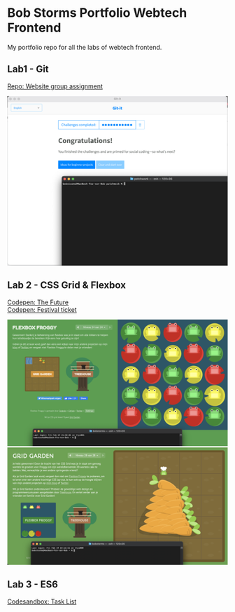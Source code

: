 # Bob Storms Portfolio Webtech Frontend
My portfolio repo for all the labs of webtech frontend.

## Lab1 - Git
[Repo: Website group assignment](https://github.com/bobstorms/WebtechAdvanced-Lab1Website)

![Git-It](https://github.com/bobstorms/2IMD-WebtechFrontend-Portfolio/blob/main/Lab1%20-%20Git/Git-it%20completed.png)

## Lab 2 - CSS Grid & Flexbox
[Codepen: The Future](https://codepen.io/BobStorms/pen/YzpYyzr)</br>
[Codepen: Festival ticket](https://codepen.io/BobStorms/pen/WNodQvP)

![Flexbox Froggy](https://github.com/bobstorms/2IMD-WebtechFrontend-Portfolio/blob/main/Lab2%20-%20CSS%20Grid%20%26%20Flexbox/flexbox-froggy-completed.png)
![Grid Garden](https://github.com/bobstorms/2IMD-WebtechFrontend-Portfolio/blob/main/Lab2%20-%20CSS%20Grid%20%26%20Flexbox/css-grid-garden-completed.png)

## Lab 3 - ES6
[Codesandbox: Task List](https://codesandbox.io/s/lab3-todo-app-forked-94gei)